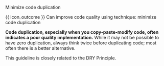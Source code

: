 <span id="title">Minimize code duplication</span>

<span id="prereqs"></span>

<span id="outcomes">{{ icon_outcome }} Can improve code quality using technique: minimize code duplication </span>

<div id="body">

**Code duplication, especially when you copy-paste-modify code, often indicates a poor quality implementation.** While it may not be possible to have zero duplication, always think twice before duplicating code; most often there is a better alternative.

This guideline is closely related to the <trigger for="modal:duplication-dry" trigger="click">DRY Principle<trigger>. 

<modal title="**{{icon_preview}} DRY Principle**" id="modal:duplication-dry">
  <include src="../../../../principles/dryPrinciple/unit-inElsewhere-asFlat.md" boilerplate />
</modal>

</div>

<div id="extras">
</div>
